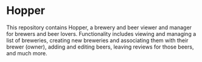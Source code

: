 
# Hopper
This repository contains Hopper, a brewery and beer viewer and manager for brewers and beer lovers. Functionality includes viewing and managing a list of breweries, creating new breweries and associating them with their brewer (owner), adding and editing beers, leaving reviews for those beers, and much more.
